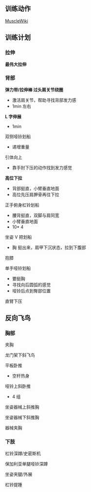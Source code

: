 
## 训练动作

[MuscleWiki](https://musclewiki.com/)


## 训练计划

### 拉伸

**最伟大拉伸**

### 背部

**弹力带/拉伸棒 过头肩关节绕圈**
 - 激活肩关节，帮助寻找背部发力感
 - 1min 左右

**L 字伸展**
- 1min

双侧哑铃划船
- 递增重量

引体向上
- 靠手肘下压的动作找到发力感觉

**高位下拉**
- 背部挺直，小臂垂直地面 
- 高位先压肩胛骨再往下拉

正手俯身杠铃划船
- 腰背挺直，双脚与肩同宽
- 小臂垂直地面
- 10* 4

坐姿 V 把划船
- 胸 挺出来，肩甲下沉状态，拉到下腹部

抱膝


单手哑铃划船
- 要挺胸
- 寻找向后圆弧的感觉
- 哑铃后点到臀部位置

直臂下压

反向飞鸟
- 


### 胸部

夹胸


龙门架下斜飞鸟


平板卧推
- 空杆热身


哑铃上斜卧推
- 4 组

坐姿器械上斜推胸

坐姿器械下斜推胸

器械夹胸


### 下肢

杠铃深蹲/史密斯机

保加利亚单腿哑铃深蹲

坐姿夹腿/外展

杠铃提踵

